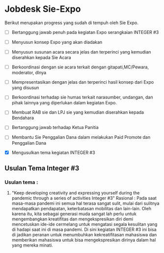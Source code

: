# Jobdesk Sie-Expo
Berikut merupakan progress yang sudah di tempuh oleh Sie Expo.

- [ ] Bertanggung jawab penuh pada kegiatan Expo serangkaian INTEGER #3

- [ ]	Menyusun konsep Expo yang akan diadakan

- [ ]	Menyusun susunan acara secara jelas dan terperinci yang kemudian diserahkan kepada Sie Acara

- [ ]	Berkoordinasi dengan sie acara terkait dengan gitapati,MC/Pewara, moderator, dlnya

- [ ]	Mempresentasikan dengan jelas dan terperinci hasil konsep dari Expo yang disusun

- [ ]	Berkoordinasi terhadap sie humas terkait  narasumber, undangan, dan pihak lainnya yang diperlukan dalam kegiatan 		Expo.

- [ ]	Membuat RAB sie dan LPJ sie yang kemudian diserahkan kepada Bendahara

- [ ]	Bertanggung jawab terhadap Ketua Panitia

- [ ]	Membantu Sie Penggalian Dana dalam melakukan Paid Promote dan Penggalian Dana

- [x]	Mengusulkan tema kegiatan INTEGER #3

## Usulan Tema Integer #3

### Usulan tema :
1) "Keep developing creativity and expressing yourself during the pandemic through a series of activities Integer #3"
Rasional : Pada saat masa-masa pandemi ini semua hal terasa sangat sulit, mulai dari sulitnya mendapatkan pendapatan, keterbatasan mobilitas dan lain-lain. Oleh karena itu, kita sebagai generasi muda sangat lah perlu untuk mengembangkan kreatifitas dan mengekspresikan diri demi mencetuskan ide-ide cermelang untuk mengatasi segala kesulitan yang di hadapi saat ini di masa pandemi. Di sini kegiatan INTEGER #3 ini bisa di jadikan peranan untuk menumbuhkan kekreatifitasan mahasiswa dan memberikan mahasiswa untuk bisa mengekspresikan dirinya dalam hal yang mereka minati.
